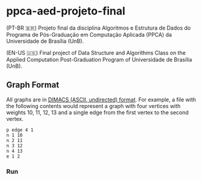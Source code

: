 # ppca-aed-projeto-final

(PT-BR :brazil:)
Projeto final da disciplina Algoritmos e Estrutura de Dados do Programa de Pós-Graduação em Computação Aplicada (PPCA) da Universidade de Brasília (UnB).

(EN-US :us:)
Final project of Data Structure and Algorithms Class on the Applied Computation Post-Graduation Program of Universidade de Brasília (UnB).

## Graph Format

All graphs are in [DIMACS (ASCII, undirected) format](http://dimacs.rutgers.edu/pub/challenge/graph/doc/ccformat.tex).
For example, a file with the following contents would represent a graph with four
vertices with weights 10, 11, 12, 13 and a single edge from the first vertex
to the second vertex.

    p edge 4 1
    n 1 10
    n 2 11
    n 3 12
    n 4 13
    e 1 2

### Run
